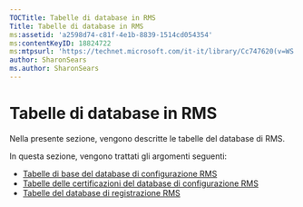 ```yaml
---
TOCTitle: Tabelle di database in RMS
Title: Tabelle di database in RMS
ms:assetid: 'a2598d74-c81f-4e1b-8839-1514cd054354'
ms:contentKeyID: 18824722
ms:mtpsurl: 'https://technet.microsoft.com/it-it/library/Cc747620(v=WS.10)'
author: SharonSears
ms.author: SharonSears
---
```


Tabelle di database in RMS
==========================

Nella presente sezione, vengono descritte le tabelle del database di RMS.

In questa sezione, vengono trattati gli argomenti seguenti:

-   [Tabelle di base del database di configurazione RMS](https://technet.microsoft.com/8f9e15a2-92bc-41f7-a4fd-329567afb142)
-   [Tabelle delle certificazioni del database di configurazione RMS](https://technet.microsoft.com/d392663a-1a46-42f6-a71d-f0f2c1843566)
-   [Tabelle del database di registrazione RMS](https://technet.microsoft.com/7ab2104c-b12d-4807-8a4b-bcabb145ff9b)
